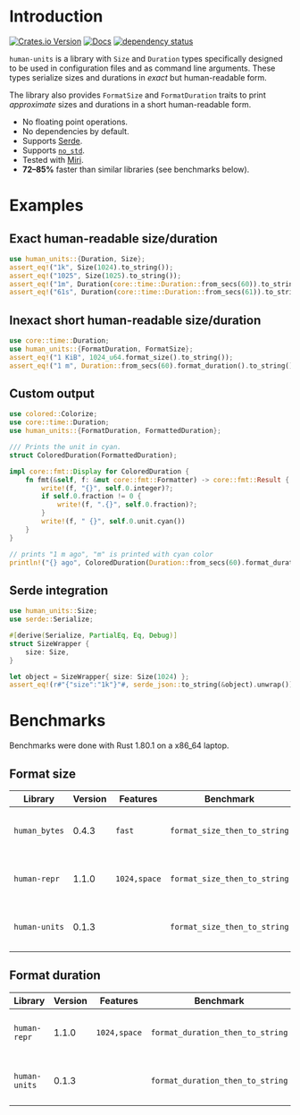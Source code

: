 # Introduction

[![Crates.io Version](https://img.shields.io/crates/v/human-units)](https://crates.io/crates/human-units)
[![Docs](https://docs.rs/human-units/badge.svg)](https://docs.rs/human-units)
[![dependency status](https://deps.rs/repo/github/igankevich/human-units/status.svg)](https://deps.rs/repo/github/igankevich/human-units)

`human-units` is a library with `Size` and `Duration` types specifically designed to be used in configuration files and as command line arguments.
These types serialize sizes and durations in _exact_ but human-readable form.

The library also provides `FormatSize` and `FormatDuration` traits
to print _approximate_ sizes and durations in a short human-readable form.

- No floating point operations.
- No dependencies by default.
- Supports [Serde](https://serde.rs/).
- Supports [`no_std`](https://docs.rust-embedded.org/book/intro/no-std.html).
- Tested with [Miri](https://github.com/rust-lang/miri).
- **72–85%** faster than similar libraries (see benchmarks below).


# Examples

## Exact human-readable size/duration

```rust
use human_units::{Duration, Size};
assert_eq!("1k", Size(1024).to_string());
assert_eq!("1025", Size(1025).to_string());
assert_eq!("1m", Duration(core::time::Duration::from_secs(60)).to_string());
assert_eq!("61s", Duration(core::time::Duration::from_secs(61)).to_string());
```

## Inexact short human-readable size/duration

```rust
use core::time::Duration;
use human_units::{FormatDuration, FormatSize};
assert_eq!("1 KiB", 1024_u64.format_size().to_string());
assert_eq!("1 m", Duration::from_secs(60).format_duration().to_string());
```

## Custom output

```rust
use colored::Colorize;
use core::time::Duration;
use human_units::{FormatDuration, FormattedDuration};

/// Prints the unit in cyan.
struct ColoredDuration(FormattedDuration);

impl core::fmt::Display for ColoredDuration {
    fn fmt(&self, f: &mut core::fmt::Formatter) -> core::fmt::Result {
        write!(f, "{}", self.0.integer)?;
        if self.0.fraction != 0 {
            write!(f, ".{}", self.0.fraction)?;
        }
        write!(f, " {}", self.0.unit.cyan())
    }
}

// prints "1 m ago", "m" is printed with cyan color
println!("{} ago", ColoredDuration(Duration::from_secs(60).format_duration()));
```

## Serde integration

```rust
use human_units::Size;
use serde::Serialize;

#[derive(Serialize, PartialEq, Eq, Debug)]
struct SizeWrapper {
    size: Size,
}

let object = SizeWrapper{ size: Size(1024) };
assert_eq!(r#"{"size":"1k"}"#, serde_json::to_string(&object).unwrap());
```

# Benchmarks

Benchmarks were done with Rust 1.80.1 on a x86\_64 laptop.

## Format size

| Library | Version | Features | Benchmark | Time |
|---------|---------|----------|-----------|------|
| `human_bytes` | 0.4.3 | `fast`       | `format_size_then_to_string` | 88.40 ns ± 5.02 ns|
| `human-repr`  | 1.1.0 | `1024,space` | `format_size_then_to_string` | 161.38 ns ± 13.29 ns|
| `human-units` | 0.1.3 |              | `format_size_then_to_string` | **24.24 ns ± 1.23 ns** |

## Format duration

| Library | Version | Features | Benchmark | Time |
|---------|---------|----------|-----------|------|
| `human-repr`  | 1.1.0 | `1024,space` | `format_duration_then_to_string` | 229.47 ns ± 11.90 ns|
| `human-units` | 0.1.3 |              | `format_duration_then_to_string` | **41.55 ns ± 2.77 ns** |
